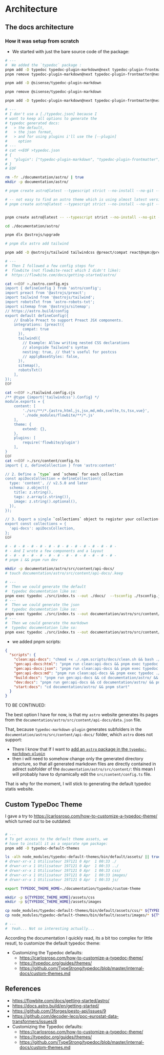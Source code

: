 # Architecture

## The docs architecture

### How it was setup from scratch

* We started with just the bare source code of the package:

```bash
# ---
#  We added the `typedoc` package :
pnpm add -D typedoc typedoc-plugin-markdown@next typedoc-plugin-frontmatter@next
pnpm remove typedoc-plugin-markdown@next typedoc-plugin-frontmatter@next

pnpm add -D @sisense/typedoc-plugin-markdown

pnpm remove @sisense/typedoc-plugin-markdown

pnpm add -D typedoc-plugin-markdown@next typedoc-plugin-frontmatter@next

# ---
# I don't use a [./typedoc.json] because I
# want to keep all options to generate the
# typedoc generated docs: 
#   > the default,
#   > the json format,
#   > and for using plugins i'll use the [--plugin] 
#     option
# ---
# cat <<EOF >typedoc.json
# {
#   "plugin": ["typedoc-plugin-markdown", "typedoc-plugin-frontmatter"]
# }
# EOF

rm -fr ./documentation/astro/ | true
mkdir -p documentation/astro/

# pnpm create astro@latest --typescript strict --no-install --no-git --template themesberg/flowbite-astro-admin-dashboard ./documentation/astro/

# -- not easy to find an astro theme which is using almost latest version of astro, and that works (the build for the one below fails)
# pnpm create astro@latest --typescript strict --no-install --no-git --template mearashadowfax/ScrewFast ./documentation/astro/


pnpm create astro@latest -- --typescript strict --no-install --no-git --template framework-preact ./documentation/astro/

cd ./documentation/astro/

pnpm dlx @astrojs/upgrade

# pnpm dlx astro add tailwind

pnpm add -D @astrojs/tailwind tailwindcss @preact/compat react@npm:@preact/compat react-dom@npm:@preact/compat @astrojs/sitemap astro-robots-txt react-icons flowbite

# ---
#  Then I followed a few config steps for
#  flowbite (not flowbite-react which I didn't like):
#  https://flowbite.com/docs/getting-started/astro/ 

cat <<EOF >./astro.config.mjs
import { defineConfig } from 'astro/config';
import preact from '@astrojs/preact';
import tailwind from '@astrojs/tailwind';
import robotsTxt from 'astro-robots-txt';
import sitemap from '@astrojs/sitemap';
// https://astro.build/config
export default defineConfig({
	// Enable Preact to support Preact JSX components.
	integrations: [preact({
		compat: true
	  }),
	  tailwind({
		// Example: Allow writing nested CSS declarations
		// alongside Tailwind's syntax
		nesting: true, // that's useful for postcss
		// applyBaseStyles: false,
	  }),
	  sitemap(),
	  robotsTxt()
	],
});
EOF

cat <<EOF >./tailwind.config.cjs
/** @type {import('tailwindcss').Config} */
module.exports = {
	content: [
		'./src/**/*.{astro,html,js,jsx,md,mdx,svelte,ts,tsx,vue}',
		'./node_modules/flowbite/**/*.js'
	],
	theme: {
		extend: {},
	},
	plugins: [
		require('flowbite/plugin')
	],
}
EOF
cat <<EOF >./src/content/config.ts
import { z, defineCollection } from 'astro:content'

// 2. Define a `type` and `schema` for each collection
const apiDocsCollection = defineCollection({
  type: 'content', // v2.5.0 and later
  schema: z.object({
    title: z.string(),
    tags: z.array(z.string()),
    image: z.string().optional(),
  }),
});

// 3. Export a single `collections` object to register your collection(s)
export const collections = {
  'api-docs': apiDocsCollection,
};
EOF

# - # - # - # - # - # - # - # - # - # - # - # - # - 
# - And I wrote a few components and a layout
# - # - # - # - # - # - # - # - # - # - # - # - # - 
# pnpm i && pnpm run dev

mkdir -p documentation/astro/src/content/api-docs/
# touch documentation/astro/src/content/api-docs/.keep

# ---
#  Then we could generate the default 
#  typedoc documentation like so:
pnpm exec typedoc ./src/index.ts --out ./docs/  --tsconfig ./tsconfig.json
# ---
#  Then we could generate the json 
#  typedoc documentation like so:
pnpm exec typedoc ./src/index.ts --out documentation/astro/src/content/api-docs/  --tsconfig ./tsconfig.json --json documentation/astro/src/content/api-docs/data.json
# ---
#  Then we could generate the markdown 
#  typedoc documentation like so:
pnpm exec typedoc ./src/index.ts --out documentation/astro/src/content/api-docs/  --tsconfig ./tsconfig.json --plugin typedoc-plugin-markdown --plugin typedoc-plugin-frontmatter
```

* we added pnpm scripts:

```JSon
{
  "scripts": {
    "clean:api-docs": "chmod +x ./.npm.scripts/docs/clean.sh && bash ./.npm.scripts/docs/clean.sh",
    "gen:api-docs:html": "pnpm run clean:api-docs && pnpm exec typedoc ./src/index.ts --out ./docs/  --tsconfig ./tsconfig.json",
    "gen:api-docs:json": "pnpm run clean:api-docs && pnpm exec typedoc ./src/index.ts --out documentation/astro/src/content/api-docs/  --tsconfig ./tsconfig.json --json documentation/astro/src/content/api-docs/data.json",
    "gen:api-docs:md": "pnpm run clean:api-docs && pnpm exec typedoc ./src/index.ts --out documentation/astro/src/content/api-docs/  --tsconfig ./tsconfig.json --plugin typedoc-plugin-markdown --plugin typedoc-plugin-frontmatter",
    "build:docs": "pnpm run gen:api-docs && cd documentation/astro/ && pnpm run build",
    "dev:docs": "pnpm run gen:api-docs && cd documentation/astro/ && pnpm run dev",
    "start:docs": "cd documentation/astro/ && pnpm start"
  }
}
```

TO BE  CONTINUED:

The best option I have for now, is that my `astro` website generates its pages from the `documentation/astro/src/content/api-docs/data.json` file.

That, because `typedoc-markdown-plugin` generates subfolders in the `documentation/astro/src/content/api-docs/` folder, which `astro` does not support:
* There I know that If I want to [add an `astro` package in the `typedoc-markdown-plugin`](https://github.com/decoder-leco/poc-eurostat-data-transformers/issues/8)
* then i will need to somehow change only the generated directory structure, so that all generated markdown files are directly contained in adirect subfolder of the `documentation/astro/src/content/`: this mean I will probably have to dynamically edit the `src/content/config.ts` file.

That is why for the moment, I will stick to generating the default typedoc statis website.

## Custom TypeDoc Theme

I gave a try to https://carlosroso.com/how-to-customize-a-typedoc-theme/ which turned out to be outdated:

```bash

# ---
# To get access to the default theme assets, we
# have to install it as a separate npm package:
pnpm add -D typedoc-default-themes

ls -alh node_modules/typedoc-default-themes/bin/default/assets/ || true
# drwxr-xr-x 1 Utilisateur 197121 0 Apr  1 00:33 ./
# drwxr-xr-x 1 Utilisateur 197121 0 Apr  1 00:33 ../
# drwxr-xr-x 1 Utilisateur 197121 0 Apr  1 00:33 css/
# drwxr-xr-x 1 Utilisateur 197121 0 Apr  1 00:33 images/
# drwxr-xr-x 1 Utilisateur 197121 0 Apr  1 00:33 js/

export TYPEDOC_THEME_HOME=./documentation/typedoc/custom-theme

mkdir -p ${TYPEDOC_THEME_HOME}/assets/css
mkdir -p ${TYPEDOC_THEME_HOME}/assets/images

cp node_modules/typedoc-default-themes/bin/default/assets/css/* ${TYPEDOC_THEME_HOME}/assets/css/
cp node_modules/typedoc-default-themes/bin/default/assets/images/* ${TYPEDOC_THEME_HOME}/assets/images/

# ---
#  Yeah... Not so interesting actually...

```

According the documentation I quickly read, its a bit too complex for little resutl, to customize the default typedoc theme:

* Customizing the Typedoc defaults:
  * <https://carlosroso.com/how-to-customize-a-typedoc-theme/>
  * https://typedoc.org/guides/themes/
  * https://github.com/TypeStrong/typedoc/blob/master/internal-docs/custom-themes.md
## References

* <https://flowbite.com/docs/getting-started/astro/>
* <https://docs.astro.build/en/getting-started/>
* <https://github.com/3forges/pesto-api/issues/9>
* <https://github.com/decoder-leco/poc-eurostat-data-transformers/issues/8>
* Customizing the Typedoc defaults:
  * <https://carlosroso.com/how-to-customize-a-typedoc-theme/>
  * https://typedoc.org/guides/themes/
  * https://github.com/TypeStrong/typedoc/blob/master/internal-docs/custom-themes.md
